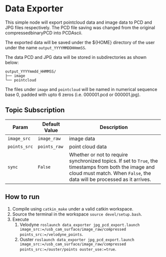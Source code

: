 # Data Exporter

This simple node will export pointcloud data and image data to PCD and JPG files respectively.
The PCD file saving was changed from the original compressedbinaryPCD into PCDAscii.

The exported data will be saved under the ${HOME} directory of the user under the name `output_YYYYMMDDHHmmSS`.
 
 The data PCD and JPG data will be stored in subdirectories as shown below:
 
 ```
 output_YYYYmmdd_HHMMSS/
 ├── image
 └── pointcloud
 ```
 
 The files under `image` and `pointcloud` will be named in numerical sequence base 0, padded with upto 6 zeros (i.e. 000001.pcd or 000001.jpg).
 
 ## Topic Subscription
 |Param|Default Value|Description|
 |---|---|---|
 |`image_src`|`image_raw`|image data|
 |`points_src`|`points_raw`|point cloud data|
 |`sync`|`False`|Whether or not to require synchronized topics. If set to `True`, the timestamps from both the image and cloud must match. When `False`, the data will be processed as it arrives.|
 
 ## How to run
 
 1. Compile using `catkin_make` under a valid catkin workspace.
 2. Source the terminal in the workspace `source devel/setup.bash`.
 3. Execute 
    1. Velodyne `roslaunch data_exporter jpg_pcd_export.launch image_src:=/usb_cam_surface/image_raw/compressed points_src:=/velodyne_points`.
    2. Ouster `roslaunch data_exporter jpg_pcd_export.launch image_src:=/usb_cam_surface/image_raw/compressed points_src:=/ouster/points ouster_use:=true`.
 
 
 